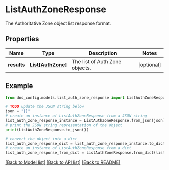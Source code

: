 # ListAuthZoneResponse

The Authoritative Zone object list response format.

## Properties

Name | Type | Description | Notes
------------ | ------------- | ------------- | -------------
**results** | [**List[AuthZone]**](AuthZone.md) | The list of Auth Zone objects. | [optional] 

## Example

```python
from dns_config.models.list_auth_zone_response import ListAuthZoneResponse

# TODO update the JSON string below
json = "{}"
# create an instance of ListAuthZoneResponse from a JSON string
list_auth_zone_response_instance = ListAuthZoneResponse.from_json(json)
# print the JSON string representation of the object
print(ListAuthZoneResponse.to_json())

# convert the object into a dict
list_auth_zone_response_dict = list_auth_zone_response_instance.to_dict()
# create an instance of ListAuthZoneResponse from a dict
list_auth_zone_response_from_dict = ListAuthZoneResponse.from_dict(list_auth_zone_response_dict)
```
[[Back to Model list]](../README.md#documentation-for-models) [[Back to API list]](../README.md#documentation-for-api-endpoints) [[Back to README]](../README.md)


